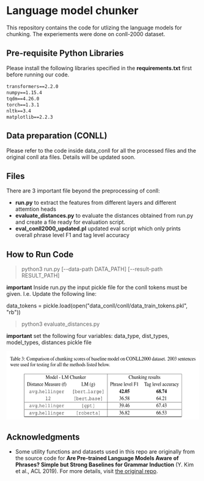 # Language model chunker

This repository contains the code for utlizing the language models for chunking. The experiements were done on conll-2000 dataset. 

## Pre-requisite Python Libraries

Please install the following libraries specified in the **requirements.txt** first before running our code.

    transformers==2.2.0
    numpy==1.15.4
    tqdm==4.26.0
    torch==1.3.1
    nltk==3.4
    matplotlib==2.2.3
    
## Data preparation (CONLL)

Please refer to the code inside data_conll for all the processed files and the original conll ata files. 
Details will be updated soon. 

## Files

There are 3 important file beyond the preprocessing of conll:

- **run.py** to extract the features from different layers and different attemtion heads
- **evaluate_distances.py** to evaluate the distances obtained from run.py and create a file ready for evaluation script.  
- **eval_conll2000_updated.pl** updated eval script which only prints overall phrase level F1 and tag level accuracy

## How to Run Code

> python3 run.py [--data-path DATA_PATH] [--result-path RESULT_PATH]

  **important** Inside run.py the input pickle file for the conll tokens must be given. I.e. Update the following line:

  data_tokens = pickle.load(open("data_conll/conll/data_train_tokens.pkl", "rb"))

> python3 evaluate_distances.py

  **important** set the following four variables: data_type, dist_types, model_types, distances pickle file


<img src="https://github.com/Anup-Deshmukh/LM-Unsupervised-Chunking/blob/master/res1.png" alt="drawing" height="180" width="550"/>

## Acknowledgments

- Some utility functions and datasets used in this repo are originally from the source code for 
**Are Pre-trained Language Models Aware of Phrases? Simple but Strong Baselines for Grammar Induction** (Y. Kim et al., ACL 2019).
For more details, visit [the original repo](https://github.com/galsang/trees_from_transformers). 